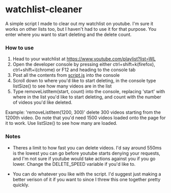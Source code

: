# watchlist-cleaner
A simple script I made to clear out my watchlist on youtube. I'm sure it works on other lists too, but I haven't had to use it for that purpose. You enter where you want to start deleting and the delete count.

### How to use
1. Head to your watchlist at https://www.youtube.com/playlist?list=WL
2. Open the developer console by pressing either ctrl+shift+k(firefox), ctrl+shift+i(chrome) or F12 and heading to the console tab
3. Post all the contents from [script.js](./script.js) into the console
4. Scroll down to where you'd like to start deleting, in the console type listSize() to see how many videos are in the list
5. Type removeListItem(start, count) into the console, replacing 'start' with where in the list you'd like to start deleting, and count with the number of videos you'd like deleted.

Example: 'removeListItem(1200, 300)' delete 300 videos starting from the 1200th video. Do note that you'd need 1500 videos loaded onto the page for it to work. Use listSize() to see how many are loaded.

### Notes
- Theres a limit to how fast you can delete videos. I'd say around 550ms is the lowest you can go before youtube starts denying your requests, and I'm not sure if youtube would take actions against you if you go lower. Change the DELETE_SPEED variable if you'd like to.

- You can do whatever you like with the script. I'd suggest just making a better verison of it if you want to since I threw this one together pretty quickly.